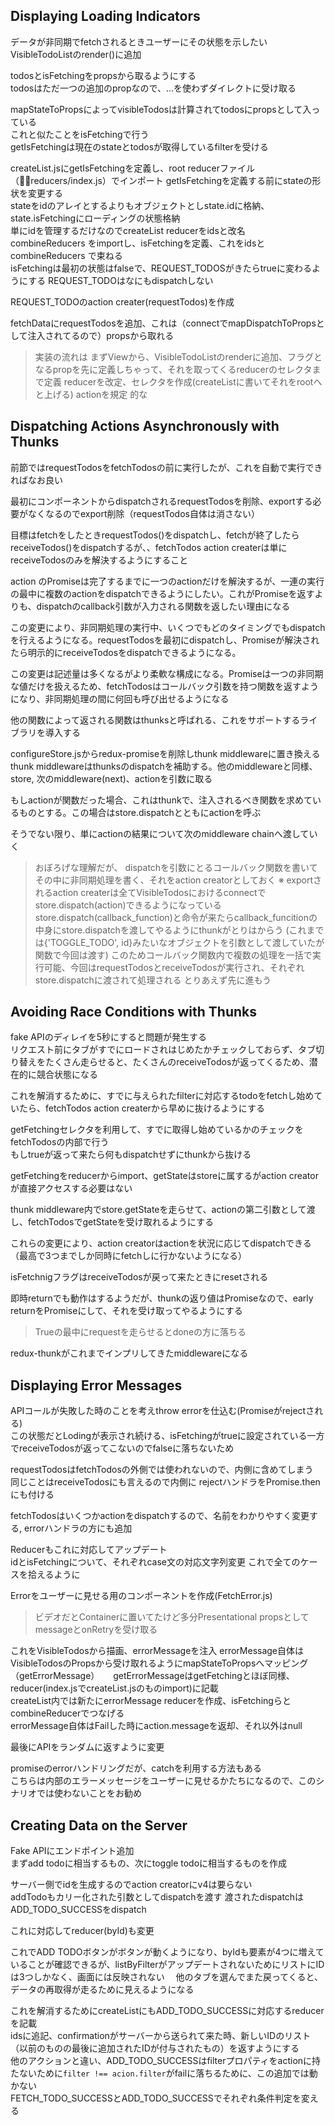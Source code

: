 ## Displaying Loading Indicators

データが非同期でfetchされるときユーザーにその状態を示したい  
VisibleTodoListのrender()に追加

todosとisFetchingをpropsから取るようにする  
todosはただ一つの追加のpropなので、...を使わずダイレクトに受け取る  

mapStateToPropsによってvisibleTodosは計算されてtodosにpropsとして入っている  
これと似たことをisFetchingで行う  
getIsFetchingは現在のstateとtodosが取得しているfilterを受ける  

createList.jsにgetIsFetchingを定義し、root reducerファイル（reducers/index.js）でインポート
getIsFetchingを定義する前にstateの形状を変更する  
stateをidのアレイとするよりもオブジェクトとしstate.idに格納、state.isFetchingにローディングの状態格納  
単にidを管理するだけなのでcreateList reducerをidsと改名  
combineReducers をimportし、isFetchingを定義、これをidsとcombineReducers で束ねる  
isFetchingは最初の状態はfalseで、REQUEST_TODOSがきたらtrueに変わるようにする
REQUEST_TODOはなにもdispatchしない

REQUEST_TODOのaction creater(requestTodos)を作成

fetchDataにrequestTodosを追加、これは（connectでmapDispatchToPropsとして注入されてるので）propsから取れる

> 実装の流れは
> まずViewから、VisibleTodoListのrenderに追加、フラグとなるpropを先に定義しちゃって、それを取ってくるreducerのセレクタまで定義
> reducerを改定、セレクタを作成(createListに書いてそれをrootへと上げる)
> actionを規定
> 的な

## Dispatching Actions Asynchronously with Thunks
前節ではrequestTodosをfetchTodosの前に実行したが、これを自動で実行できればなお良い  

最初にコンポーネントからdispatchされるrequestTodosを削除、exportする必要がなくなるのでexport削除（requestTodos自体は消さない）
  
目標はfetchをしたときrequestTodos()をdispatchし、fetchが終了したらreceiveTodos()をdispatchするが、、fetchTodos action createrは単にreceiveTodosのみを解決するようにすること  

action のPromiseは完了するまでに一つのactionだけを解決するが、一連の実行の最中に複数のactionをdispatchできるようにしたい。これがPromiseを返すよりも、dispatchのcallback引数が入力される関数を返したい理由になる

この変更により、非同期処理の実行中、いくつでもどのタイミングでもdispatchを行えるようになる。requestTodosを最初にdispatchし、Promiseが解決されたら明示的にreceiveTodosをdispatchできるようになる。

この変更は記述量は多くなるがより柔軟な構成になる。Promiseは一つの非同期な値だけを扱えるため、fetchTodosはコールバック引数を持つ関数を返すようになり、非同期処理の間に何回も呼び出せるようになる  

他の関数によって返される関数はthunksと呼ばれる、これをサポートするライブラリを導入する  

configureStore.jsからredux-promiseを削除しthunk middlewareに置き換える
thunk middlewareはthunksのdispatchを補助する。他のmiddlewareと同様、store, 次のmiddleware(next)、actionを引数に取る

もしactionが関数だった場合、これはthunkで、注入されるべき関数を求めているものとする。この場合はstore.dispatchとともにactionを呼ぶ

そうでない限り、単にactionの結果について次のmiddleware chainへ渡していく  


> おぼろげな理解だが、
> dispatchを引数にとるコールバック関数を書いてその中に非同期処理を書く、それをaction creatorとしておく
> ※ exportされるaction createrは全てVisibleTodosにおけるconnectでstore.dispatch(action)できるようになっている
> store.dispatch(callback_function)と命令が来たらcallback_funcitionの中身にstore.dispatchを渡してやるようにthunkがとりはからう
> (これまでは{'TOGGLE_TODO', id}みたいなオブジェクトを引数として渡していたが関数で今回は渡す)
> このためコールバック関数内で複数の処理を一括で実行可能、今回はrequestTodosとreceiveTodosが実行され、それぞれstore.dispatchに渡されて処理される
> とりあえず先に進もう


## Avoiding Race Conditions with Thunks
fake APIのディレイを5秒にすると問題が発生する  
リクエスト前にタブがすでにロードされはじめたかチェックしておらず、タブ切り替えをたくさん走らせると、たくさんのreceiveTodosが返ってくるため、潜在的に競合状態になる

これを解消するために、すでに与えられたfilterに対応するtodoをfetchし始めていたら、fetchTodos action createrから早めに抜けるようにする

getFetchingセレクタを利用して、すでに取得し始めているかのチェックをfetchTodosの内部で行う  
もしtrueが返って来たら何もdispatchせずにthunkから抜ける

getFetchingをreducerからimport、getStateはstoreに属するがaction creatorが直接アクセスする必要はない

thunk middleware内でstore.getStateを走らせて、actionの第二引数として渡し、fetchTodosでgetStateを受け取れるようにする  

これらの変更により、action creatorはactionを状況に応じてdispatchできる（最高で3つまでしか同時にfetchしに行かないようになる）

isFetchnigフラグはreceiveTodosが戻って来たときにresetされる

即時returnでも動作はするようだが、thunkの返り値はPromiseなので、early returnをPromiseにして、それを受け取ってやるようにする
> Trueの最中にrequestを走らせるとdoneの方に落ちる

redux-thunkがこれまでインプリしてきたmiddlewareになる


## Displaying Error Messages
APIコールが失敗した時のことを考えthrow errorを仕込む(Promiseがrejectされる)  
この状態だとLodingが表示され続ける、isFetchingがtrueに設定されている一方でreceiveTodosが返ってこないのでfalseに落ちないため  

requestTodosはfetchTodosの外側では使われないので、内側に含めてしまう  
同じことはreceiveTodosにも言えるので内側に 
rejectハンドラをPromise.thenにも付ける

fetchTodosはいくつかactionをdispatchするので、名前をわかりやすく変更する, errorハンドラの方にも追加

Reducerもこれに対応してアップデート  
idとisFetchingについて、それぞれcase文の対応文字列変更
これで全てのケースを拾えるように  

Errorをユーザーに見せる用のコンポーネントを作成(FetchError.js)
> ビデオだとContainerに置いてたけど多分Presentational
propsとしてmessageとonRetryを受け取る  

これをVisibleTodosから描画、errorMessageを注入 
errorMessage自体はVisibleTodosのPropsから受け取れるようにmapStateToPropsへマッピング（getErrorMessage） 　
getErrorMessageはgetFetchingとほぼ同様、reducer(index.jsでcreateList.jsのものimport)に記載  
createList内では新たにerrorMessage reducerを作成、isFetchingらとcombineReducerでつなげる  
errorMessage自体はFailした時にaction.messageを返却、それ以外はnull

最後にAPIをランダムに返すように変更

promiseのerrorハンドリングだが、catchを利用する方法もある  
こちらは内部のエラーメッセージをユーザーに見せるかたちになるので、このシナリオでは使わないことをお勧め


## Creating Data on the Server
Fake APIにエンドポイント追加  
まずadd todoに相当するもの、次にtoggle todoに相当するものを作成

サーバー側でidを生成するのでaction creatorにv4は要らない  
addTodoもカリー化された引数としてdispatchを渡す 
渡されたdispatchはADD_TODO_SUCCESSをdispatch　

これに対応してreducer(byId)も変更  

これでADD TODOボタンがボタンが動くようになり、byIdも要素が4つに増えていることが確認できるが、listByFilterがアップデートされないためにリストにIDは3つしかなく、画面には反映されない　
他のタブを選んでまた戻ってくると、データの再取得が走るために見えるようになる

これを解消するためにcreateListにもADD_TODO_SUCCESSに対応するreducerを記載  
idsに追記、confirmationがサーバーから送られて来た時、新しいIDのリスト（以前のものの最後に追加されたIDが付与されたもの）を返すようにする  
他のアクションと違い、ADD_TODO_SUCCESSはfilterプロパティをactionに持たないために`filter !== acion.filter`がfailに落ちるために、この追加では動かない  
FETCH_TODO_SUCCESSとADD_TODO_SUCCESSでそれぞれ条件判定を変える
